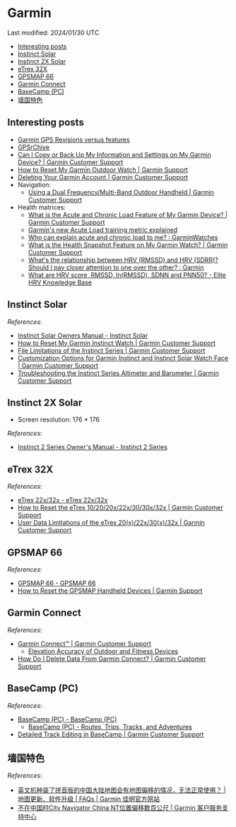 # Garmin

Last modified: 2024/01/30 UTC

- [Interesting posts](#interesting-posts)
- [Instinct Solar](#instinct-solar)
- [Instinct 2X Solar](#instinct-2x-solar)
- [eTrex 32X](#etrex-32x)
- [GPSMAP 66](#gpsmap-66)
- [Garmin Connect](#garmin-connect)
- [BaseCamp (PC)](#basecamp-pc)
- [墙国特色](#墙国特色)

## Interesting posts

- [Garmin GPS Revisions versus features](http://gpsinformation.net/allory/garfeat3.htm)
- [GPSrChive](http://www.gpsrchive.com/)
- [Can I Copy or Back Up My Information and Settings on My Garmin Device? \| Garmin Customer Support](https://support.garmin.com/en-US/?faq=AXV7LuWgc73v21nq6nbDa6)
- [How to Reset My Garmin Outdoor Watch \| Garmin Support](https://support.garmin.com/en-MY/?faq=wxPmdnWsev1xGRUf58oDC8)
- [Deleting Your Garmin Account \| Garmin Customer Support](https://support.garmin.com/en-US/?faq=lBWQm0sVAK06RRRXFECFv6)
- Navigation:
  - [Using a Dual Frequency/Multi-Band Outdoor Handheld \| Garmin Customer Support](https://support.garmin.com/en-US/?faq=jptru9E32f6q0zydcdtXh9)
- Health matrices:
  - [What is the Acute and Chronic Load Feature of My Garmin Device? \| Garmin Customer Support](https://support.garmin.com/en-US/?faq=C6iHdy0SS05RkoSVbFz066)
  - [Garmin's new Acute Load training metric explained](https://gadgetsandwearables.com/2022/09/04/garmin-acute-training-load/)
  - [Who can explain acute and chronic load to me? : GarminWatches](https://www.reddit.com/r/GarminWatches/comments/11citlg/who_can_explain_acute_and_chronic_load_to_me/)
  - [What is the Health Snapshot Feature on My Garmin Watch? \| Garmin Customer Support](https://support.garmin.com/en-US/?faq=PB1duL5p6V64IQwhNvcRK9)
  - [What's the relationship between HRV (RMSSD) and HRV (SDRR)? Should I pay closer attention to one over the other? : Garmin](https://www.reddit.com/r/Garmin/comments/s2a2qo/whats_the_relationship_between_hrv_rmssd_and_hrv/)
  - [What are HRV score, RMSSD, ln(RMSSD), SDNN and PNN50? - Elite HRV Knowledge Base](https://help.elitehrv.com/article/68-what-are-hrv-score-rmssd-ln-rmssd-sdnn-nn50-and-pnn50)

## Instinct Solar

*References*:

- [Instinct Solar Owners Manual - Instinct Solar](https://www8.garmin.com/manuals/webhelp/GUID-A298EB1C-21D9-430F-8D06-A2CC74E5D5E9/EN-US/GUID-8ED98A2D-D9DE-4390-A4D8-0C3B4A0A5EE2-homepage.html)
- [How to Reset My Garmin Instinct Watch \| Garmin Customer Support](https://support.garmin.com/en-HK/?faq=OkQ0pbsjum027l0E0QGR48)
- [File Limitations of the Instinct Series \| Garmin Customer Support](https://support.garmin.com/en-US/?faq=aRXfDopghu9a94nOt5bg57)
- [Customization Options for Garmin Instinct and Instinct Solar Watch Face \| Garmin Customer Support](https://support.garmin.com/en-US/?faq=Ld2a92BA0A6OMYFTvzrBx7)
- [Troubleshooting the Instinct Series Altimeter and Barometer \| Garmin Customer Support](https://support.garmin.com/en-US/?faq=qyfmQF7Au284m7pXMi5ie9)

## Instinct 2X Solar

- Screen resolution: 176 * 176

*References*:

- [Instinct 2 Series Owner's Manual - Instinct 2 Series](https://www8.garmin.com/manuals/webhelp/GUID-31D23DBB-57C2-4DF7-A0C9-8D1A00AB4BE7/EN-US/GUID-8ED0D1EF-A3B9-4868-BDE2-BA3423F3C01C-homepage.html)

## eTrex 32X

*References*:

- [eTrex 22x/32x - eTrex 22x/32x](https://www8.garmin.com/manuals/webhelp/eTrex22x-32x/EN-US/GUID-CE8E2EF8-CD9B-4B08-BF3C-426D57DA38CC-homepage.html)
- [How to Reset the eTrex 10/20/20x/22x/30/30x/32x \| Garmin Customer Support](https://support.garmin.com/en-US/?faq=YJFM0GykFLAZk1aNJzXzZ9)
- [User Data Limitations of the eTrex 20(x)/22x/30(x)/32x \| Garmin Customer Support](https://support.garmin.com/en-US/?faq=Sf7jHKwP2V53j6MoP8AeH8)

## GPSMAP 66

*References*:

- [GPSMAP 66 - GPSMAP 66](https://www8.garmin.com/manuals/webhelp/gpsmap66s_st/EN-US/GUID-32EB4225-8D6F-4830-995D-0C6AC7DCB2D3-homepage.html)
- [How to Reset the GPSMAP Handheld Devices \| Garmin Support](https://support.garmin.com/en-IE/?faq=Z41VbtQ1EH7F4wmdm0hfE6)

## Garmin Connect

*References*:

- [Garmin Connect™ \| Garmin Customer Support](https://support.garmin.com/en-US/?productID=73207&tab=topics)
  - [Elevation Accuracy of Outdoor and Fitness Devices](https://support.garmin.com/en-US/?faq=WlvNrOungC28xGtwB7hLY5&productID=73207&searchQuery=Elevation%20Correction&tab=topics)
- [How Do I Delete Data From Garmin Connect? \| Garmin Customer Support](https://support.garmin.com/en-US/?faq=uj0Ewfb58w1DGR0WI87gB9)

## BaseCamp (PC)

*References*:

- [BaseCamp (PC) - BaseCamp (PC)](https://www8.garmin.com/manuals/webhelp/basecamppc/EN-US/GUID-80CEAC15-E702-4274-87E0-2366BB9A5A98-homepage.html)
  - [BaseCamp (PC) - Routes, Trips, Tracks, and Adventures](https://www8.garmin.com/manuals/webhelp/basecamppc/EN-US/GUID-D6147E58-01AF-4472-AB5D-94946B0C20B0.html)
- [Detailed Track Editing in BaseCamp \| Garmin Customer Support](https://support.garmin.com/en-US/?faq=NchCyNjj9I1i89rVRSiyX7)

## 墙国特色

*References*:

- [英文机种装了拼音版的中国大陆地图会有地图偏移的情况，无法正常使用？ \| 地图更新、软件升级 \| FAQs \| Garmin 佳明官方网站](https://www.garmin.com.cn/faqs/Upgrade/1-14/)
- [不在中国时City Navigator China NT位置偏移数百公尺 \| Garmin 客户服务支持中心](https://support.garmin.com/zh-CN/?faq=cRC0iUieiq1hRc0UIeE7J6)
